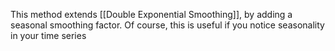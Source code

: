This method extends [[Double Exponential Smoothing]], by adding a seasonal smoothing factor. Of course, this is useful if you notice seasonality in your time series